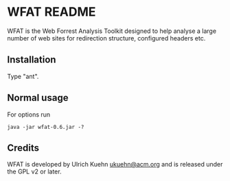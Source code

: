 WFAT README
===

WFAT is the Web Forrest Analysis Toolkit designed to help analyse a
large number of web sites for redirection structure, configured
headers etc.

Installation
---

Type "ant".


Normal usage
---

For options run

	java -jar wfat-0.6.jar -?




Credits
---

WFAT is developed by Ulrich Kuehn <ukuehn@acm.org> and is released under
the GPL v2 or later.

